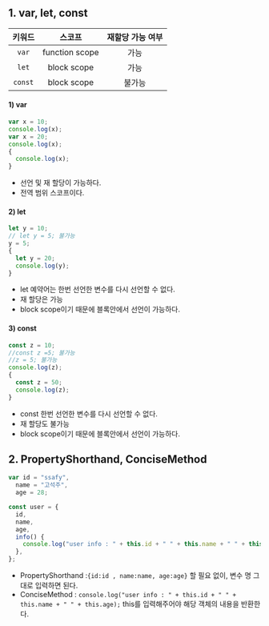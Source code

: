 ## 1. var, let, const

| 키워드  |     스코프     | 재할당 가능 여부 |
| :-----: | :------------: | :--------------: |
|  `var`  | function scope |       가능       |
|  `let`  |  block scope   |       가능       |
| `const` |  block scope   |      불가능      |

#### 1) var

```js
var x = 10;
console.log(x);
var x = 20;
console.log(x);
{
  console.log(x);
}
```

- 선언 및 재 할당이 가능하다.
- 전역 범위 스코프이다.

#### 2) let

```js
let y = 10;
// let y = 5; 불가능
y = 5;
{
  let y = 20;
  console.log(y);
}
```

- let 예약어는 한번 선언한 변수를 다시 선언할 수 없다.
- 재 할당은 가능
- block scope이기 때문에 블록안에서 선언이 가능하다.

#### 3) const

```js
const z = 10;
//const z =5; 불가능
//z = 5; 불가능
console.log(z);
{
  const z = 50;
  console.log(z);
}

```

- const 한번 선언한 변수를 다시 선언할 수 없다.
- 재 할당도 불가능
- block scope이기 때문에 블록안에서 선언이 가능하다.





## 2. PropertyShorthand, ConciseMethod

```js
var id = "ssafy",
  name = "고석주",
  age = 28;

const user = {
  id,
  name,
  age,
  info() {
    console.log("user info : " + this.id + " " + this.name + " " + this.age);
  },
};
```

- PropertyShorthand :`{id:id , name:name, age:age}` 할 필요 없이, 변수 명 그대로 입력하면 된다. 
- ConciseMethod : `console.log("user info : " + this.id + " " + this.name + " " + this.age);` this를 입력해주어야 해당 객체의 내용을 반환한다.
